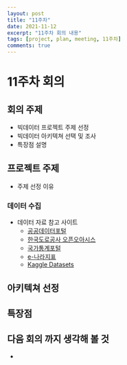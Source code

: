 ```yaml
---
layout: post
title: "11주차"
date: 2021-11-12
excerpt: "11주차 회의 내용"
tags: [project, plan, meeting, 11주차]
comments: true
---
```

[data]: http://www.data.go.kr/
[traffic]: http://data.ex.co.kr/
[korea]: http://kosis.kr/
[e-korea]: http://www.index.go.kr/
[kaggle]: https://www.kaggle.com/datasets

# 11주차 회의

## 회의 주제
* 빅데이터 프로젝트 주제 선정
* 빅데이터 아키텍쳐 선택 및 조사
* 특장점 설명


## 프로젝트 주제
* 주제 선정 이유

### 데이터 수집
* 데이터 자료 참고 사이트
    * [공공데이터포털][data]
    * [한국도로공사 오픈오아시스][traffic]
    * [국가통계포털][korea]
    * [e-나라지표][e-korea]
    * [Kaggle Datasets][kaggle]

## 아키텍쳐 선정

## 특장점

## 다음 회의 까지 생각해 볼 것
* 

